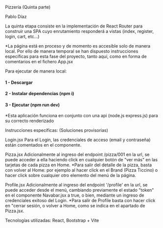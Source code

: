 Pizzería (Quinta parte)

Pablo Díaz

La quinta etapa consiste en la implementación de React Router para construir una SPA cuyo enrutamiento responderá a vistas (index, register, login, cart, etc...)

*La página está en proceso y de momento es accesible solo de manera local. Por ello de manera temporal se han dispuesto instrucciones específicas para esta fase del proyecto, tanto aquí, como en forma de comentarios en el fichero App.jsx

Para ejecutar de manera local: 
#### 1 - Descargar
#### 2 - Instalar dependencias (npm i)
#### 3 - Ejecutar (npm run dev) 

*Esta aplicación funciona en conjunto con una api (node.js  express.js) para su correcto renderizado   

Instrucciones específicas:
(Soluciones provisorias) 

Login.jsx
Para el Login, las credenciales de acceso (email y contraseña) están comentados en el componente.

Pizza.jsx
Adicionalmente al ingreso del endpoint /pizza/001 en la url, se puede acceder a ella haciendo click en cualquier botón de "ver más" en las tarjetas de cada pizza en Home.
 *Para salir del detalle de la pizza, basta con volver al Home: por ejemplo al hacer click en el Brand (Pizza Ticcino) o hacer click sobre cualquier otro elemento del menú de la página.
 
Profile.jsx
Adicionalmente al ingreso del endpoint '/profile' en la url, se puede acceder desde el menú, cambiando previamente el estado "token" en el componente Navabar.jsx a true, o bien, mediante un ingreso de credenciales exitoso del Login.
 *Para salir de Profile basta con hacer click en "cerrar sesión, o volver a Home, como se indica en el apartado de Pizza.jsx.


Tecnologías utilizadas: React, Bootstrap + Vite
